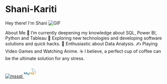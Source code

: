 # Shani-Kariti
Hey there! I'm Shani
<img alt="GIF" src="https://media.giphy.com/media/Cmr1OMJ2FN0B2/giphy.gif" width = 200/>


  About Me
🔭   I’m currently deepening my knowledge about SQL, Power BI, Python and Tableau
🤔   Exploring new technologies and developing software solutions and quick hacks.
🌱   Enthusiastic about Data Analysis.
✍️  Playing Video Games and Watching Anime.
☕   I believe, a perfect cup of coffee can be the ultimate solution for any stress.

 </a>
  <a href="https://www.microsoft.com/en-us/sql-server" target="_blank"> <img src="https://www.svgrepo.com/show/303229/microsoft-sql-server-logo.svg" alt="mssql" width="40" height="40"/> </a> <a href="https://www.mysql.com/" target="_blank"> <img src="https://raw.githubusercontent.com/devicons/devicon/master/icons/mysql/mysql-original-wordmark.svg" alt="mysql" width="40" height="40"/> </a> 
